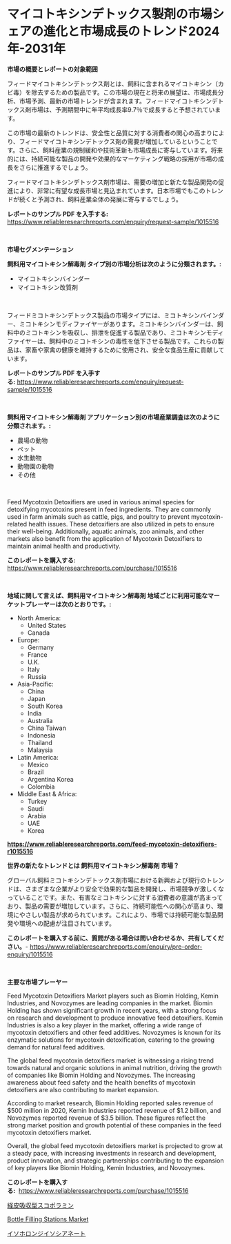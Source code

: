 <p><h1>マイコトキシンデトックス製剤の市場シェアの進化と市場成長のトレンド2024年-2031年</h1></p><p><strong>市場の概要とレポートの対象範囲</strong></p>
<p><p>フィードマイコトキシンデトックス剤とは、飼料に含まれるマイコトキシン（カビ毒）を除去するための製品です。この市場の現在と将来の展望は、市場成長分析、市場予測、最新の市場トレンドが含まれます。フィードマイコトキシンデトックス剤市場は、予測期間中に年平均成長率9.7％で成長すると予想されています。</p><p>この市場の最新のトレンドは、安全性と品質に対する消費者の関心の高まりにより、フィードマイコトキシンデトックス剤の需要が増加しているということです。さらに、飼料産業の規制緩和や技術革新も市場成長に寄与しています。将来的には、持続可能な製品の開発や効果的なマーケティング戦略の採用が市場の成長をさらに推進するでしょう。</p><p>フィードマイコトキシンデトックス剤市場は、需要の増加と新たな製品開発の促進により、非常に有望な成長市場と見込まれています。日本市場でもこのトレンドが続くと予測され、飼料産業全体の発展に寄与するでしょう。</p></p>
<p><strong>レポートのサンプル PDF を入手する:</strong> <a href="https://www.reliableresearchreports.com/enquiry/request-sample/1015516">https://www.reliableresearchreports.com/enquiry/request-sample/1015516</a></p>
<p>&nbsp;</p>
<p><strong>市場セグメンテーション</strong></p>
<p><strong>飼料用マイコトキシン解毒剤 タイプ別の市場分析は次のように分類されます。:</strong></p>
<p><ul><li>マイコトキシンバインダー</li><li>マイコトキシン改質剤</li></ul></p>
<p>&nbsp;</p>
<p><p>フィードミコトキシンデトックス製品の市場タイプには、ミコトキシンバインダー、ミコトキシンモディファイヤーがあります。ミコトキシンバインダーは、飼料中のミコトキシンを吸収し、排泄を促進する製品であり、ミコトキシンモディファイヤーは、飼料中のミコトキシンの毒性を低下させる製品です。これらの製品は、家畜や家禽の健康を維持するために使用され、安全な食品生産に貢献しています。</p></p>
<p><strong>レポートのサンプル PDF を入手する:</strong>&nbsp;<a href="https://www.reliableresearchreports.com/enquiry/request-sample/1015516">https://www.reliableresearchreports.com/enquiry/request-sample/1015516</a></p>
<p>&nbsp;</p>
<p><strong> 飼料用マイコトキシン解毒剤 アプリケーション別の市場産業調査は次のように分類されます。:</strong></p>
<p><ul><li>農場の動物</li><li>ペット</li><li>水生動物</li><li>動物園の動物</li><li>その他</li></ul></p>
<p>&nbsp;</p>
<p><p>Feed Mycotoxin Detoxifiers are used in various animal species for detoxifying mycotoxins present in feed ingredients. They are commonly used in farm animals such as cattle, pigs, and poultry to prevent mycotoxin-related health issues. These detoxifiers are also utilized in pets to ensure their well-being. Additionally, aquatic animals, zoo animals, and other markets also benefit from the application of Mycotoxin Detoxifiers to maintain animal health and productivity.</p></p>
<p><strong>このレポートを購入する:</strong>&nbsp; <a href="https://www.reliableresearchreports.com/purchase/1015516">https://www.reliableresearchreports.com/purchase/1015516</a></p>
<p>&nbsp;</p>
<p><strong>地域に関して言えば、飼料用マイコトキシン解毒剤 地域ごとに利用可能なマーケットプレーヤーは次のとおりです。:</strong></p>
<p><ul>
    <li>
        North America:
        <ul>
            <li>United States</li>
            <li>Canada</li>
        </ul>
    </li>
    <li>
        Europe:
        <ul>
            <li>Germany</li>
            <li>France</li>
            <li>U.K.</li>
            <li>Italy</li>
            <li>Russia</li>
        </ul>
    </li>
    <li>
        Asia-Pacific:
        <ul>
            <li>China</li>
            <li>Japan</li>
            <li>South Korea</li>
            <li>India</li>
            <li>Australia</li>
            <li>China Taiwan</li>
            <li>Indonesia</li>
            <li>Thailand</li>
            <li>Malaysia</li>
        </ul>
    </li>
    <li>
        Latin America:
        <ul>
            <li>Mexico</li>
            <li>Brazil</li>
            <li>Argentina Korea</li>
            <li>Colombia</li>
        </ul>
    </li>
    <li>
        Middle East & Africa:
        <ul>
            <li>Turkey</li>
            <li>Saudi</li>
            <li>Arabia</li>
            <li>UAE</li>
            <li>Korea</li>
        </ul>
    </li>
    </ul></p>
<p><strong><a href="https://www.reliableresearchreports.com/feed-mycotoxin-detoxifiers-r1015516">https://www.reliableresearchreports.com/feed-mycotoxin-detoxifiers-r1015516</a></strong>&nbsp;</p>
<p><strong>世界の新たなトレンドとは 飼料用マイコトキシン解毒剤 市場？</strong></p>
<p><p>グローバル飼料ミコトキシンデトックス剤市場における新興および現行のトレンドは、さまざまな企業がより安全で効果的な製品を開発し、市場競争が激しくなっていることです。また、有害なミコトキシンに対する消費者の意識が高まっており、製品の需要が増加しています。さらに、持続可能性への関心が高まり、環境にやさしい製品が求められています。これにより、市場では持続可能な製品開発や環境への配慮が注目されています。</p></p>
<p><strong>このレポートを購入する前に、質問がある場合は問い合わせるか、共有してください。</strong>- <a href="https://www.reliableresearchreports.com/enquiry/pre-order-enquiry/1015516">https://www.reliableresearchreports.com/enquiry/pre-order-enquiry/1015516</a></p>
<p>&nbsp;</p>
<p><strong>主要な市場プレーヤー</strong></p>
<p><p>Feed Mycotoxin Detoxifiers Market players such as Biomin Holding, Kemin Industries, and Novozymes are leading companies in the market. Biomin Holding has shown significant growth in recent years, with a strong focus on research and development to produce innovative feed detoxifiers. Kemin Industries is also a key player in the market, offering a wide range of mycotoxin detoxifiers and other feed additives. Novozymes is known for its enzymatic solutions for mycotoxin detoxification, catering to the growing demand for natural feed additives.</p><p>The global feed mycotoxin detoxifiers market is witnessing a rising trend towards natural and organic solutions in animal nutrition, driving the growth of companies like Biomin Holding and Novozymes. The increasing awareness about feed safety and the health benefits of mycotoxin detoxifiers are also contributing to market expansion.</p><p>According to market research, Biomin Holding reported sales revenue of $500 million in 2020, Kemin Industries reported revenue of $1.2 billion, and Novozymes reported revenue of $3.5 billion. These figures reflect the strong market position and growth potential of these companies in the feed mycotoxin detoxifiers market.</p><p>Overall, the global feed mycotoxin detoxifiers market is projected to grow at a steady pace, with increasing investments in research and development, product innovation, and strategic partnerships contributing to the expansion of key players like Biomin Holding, Kemin Industries, and Novozymes.</p></p>
<p><strong>このレポートを購入する:</strong>&nbsp;&nbsp;<a href="https://www.reliableresearchreports.com/purchase/1015516">https://www.reliableresearchreports.com/purchase/1015516</a></p>
<p><p><a href="https://github.com/laurenreichert/Market-Research-Report-List-1/blob/main/843583127231.md">経皮吸収型スコポラミン</a></p><p><a href="https://github.com/mbisetmhermsr/Market-Research-Report-List-2/blob/main/bottle-filling-stations-market.md">Bottle Filling Stations Market</a></p><p><a href="https://github.com/RodHoppe07/Market-Research-Report-List-1/blob/main/942064527232.md">イソホロンジイソシアネート</a></p></p>
